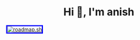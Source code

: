 <h1 align="center">Hi 👋, I'm anish</h1>
<a href="https://roadmap.sh"><img src="https://roadmap.sh/card/tall/6819cc6c3da6ef58481dc257?variant=dark" alt="roadmap.sh" style="border: 3px solid blue;"/></a>
